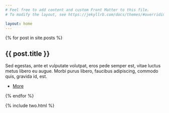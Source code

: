 ```yaml
---
# Feel free to add content and custom Front Matter to this file.
# To modify the layout, see https://jekyllrb.com/docs/themes/#overriding-theme-defaults

layout: home
---
```


<section id="one" class="wrapper style1">
    <div class="inner">
    {% for post in site.posts %}
        <article class="feature left">
            <span class="image"><img src="{{ site.baseurl }}/images/pic01.jpg" alt="" /></span>
            <div class="content">
                <h2>{{ post.title }}</h2>
                <p>Sed egestas, ante et vulputate volutpat, eros pede semper est, vitae luctus metus libero eu augue. Morbi purus libero, faucibus adipiscing, commodo quis, gravida id, est.</p>
                <ul class="actions">
                    <li>
                        <a href="{{ site.baseurl }}/{{ post.url }}" class="button alt">More</a>
                    </li>
                </ul>
            </div>
        </article>
    {% endfor %}
    </div>
</section>


<!--<ul>
  {% for post in site.posts %}
    <li>
      <a href="{{ site.baseurl }}/{{ post.url }}">{{ post.title }}</a>
    </li>
  {% endfor %}
</ul>-->

{% include two.html %}